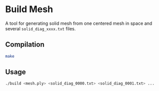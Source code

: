 Build Mesh
==========

A tool for generating solid mesh from one centered mesh in space and several `solid_diag_xxxx.txt` files.

Compilation
-----------
```sh
make
```

Usage
-----

```sh
./build <mesh.ply> <solid_diag_0000.txt> <solid_diag_0001.txt> ...
```
